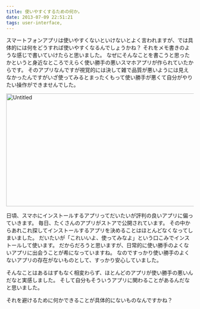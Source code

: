 ```yaml
---
title: 使いやすくするための何か。
date: 2013-07-09 22:51:21
tags: user-interface,
---
```


スマートフォンアプリは使いやすくないといけないとよく言われますが、では具体的には何をどうすれば使いやすくなるんでしょうかね？
それをメモ書きのような感じで書いていけたらと思いました。
なぜにそんなことを書こうと思ったかというと身近なところでえらく使い勝手の悪いスマホアプリが作られていたからです。
そのアプリなんですが視覚的には決して雑で品質が悪いようには見えなかったんですがいざ使ってみるとまったくもって使い勝手が悪くて自分がやりたい操作ができませんでした。

<a href="https://www.flickr.com/photos/shigeki_takeguchi/16801740261" title="Untitled by shigeki takeguchi, on Flickr">
<img src="https://farm8.staticflickr.com/7655/16801740261_0415b9db53_z.jpg" width="640" height="304" alt="Untitled">
</a>

日頃、スマホにインストールするアプリってだいたいが評判の良いアプリに偏っていきます。
毎日、たくさんのアプリがストアで公開されています。
その中からあれこれ探してインストールするアプリを決めることはほとんどなくなってしまいました。
だいたいが「これいいよ、使ってみなよ」という口こみでインストールして使います。
だからだろうと思いますが、日常的に使い勝手のよくないアプリに出会うことが希になっていますね。
なのですっかり使い勝手のよくないアプリの存在がないものとして、すっかり安心していました。

そんなことはあるはずもなく相変わらず、ほとんどのアプリが使い勝手の悪いんだなと実感しました。
そして自分もそういうアプリに関わることがあるんだなと思いました。

それを避けるために何かできることが具体的にないものなんですかね？
